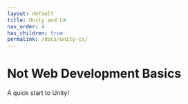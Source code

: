 ```yaml
---
layout: default
title: Unity and C#
nav_order: 4
has_children: true
permalink: /docs/unity-cs/
---
```


# Not Web Development Basics

A quick start to Unity!
